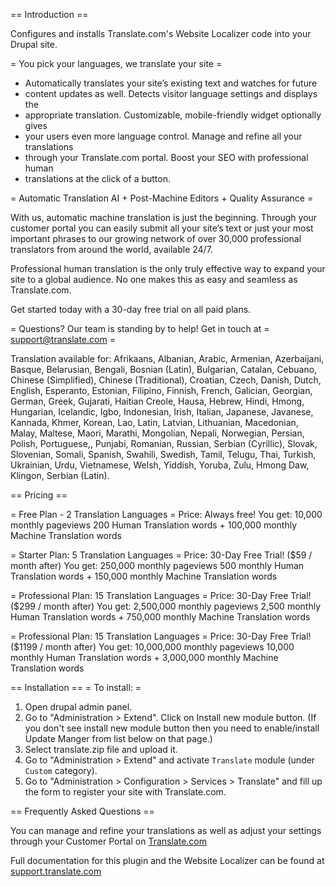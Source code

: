 == Introduction ==

Configures and installs Translate.com's Website Localizer code into your Drupal
site.

= You pick your languages, we translate your site =

* Automatically translates your site’s existing text and watches for future
* content updates as well. Detects visitor language settings and displays the
* appropriate translation. Customizable, mobile-friendly widget optionally gives
* your users even more language control. Manage and refine all your translations
* through your Translate.com portal. Boost your SEO with professional human
* translations at the click of a button.

= Automatic Translation AI + Post-Machine Editors  + Quality Assurance =

With us, automatic machine translation is just the beginning. Through your
customer portal you can easily submit all your site’s text or just your most
important phrases to our growing network of over 30,000 professional translators
from around the world, available 24/7.

Professional human translation is the only truly effective way to expand your
site to a global audience. No one makes this as easy and seamless as
Translate.com.

Get started today with a 30-day free trial on all paid plans.

= Questions? Our team is standing by to help! Get in touch at
= support@translate.com =

Translation available for: Afrikaans, Albanian, Arabic, Armenian, Azerbaijani,
Basque, Belarusian, Bengali, Bosnian (Latin), Bulgarian, Catalan, Cebuano,
Chinese (Simplified), Chinese (Traditional), Croatian, Czech, Danish, Dutch,
English, Esperanto, Estonian, Filipino, Finnish, French, Galician, Georgian,
German, Greek, Gujarati, Haitian Creole, Hausa, Hebrew, Hindi, Hmong, Hungarian,
Icelandic, Igbo, Indonesian, Irish, Italian, Japanese, Javanese, Kannada, Khmer,
Korean, Lao, Latin, Latvian, Lithuanian, Macedonian, Malay, Maltese, Maori,
Marathi, Mongolian, Nepali, Norwegian, Persian, Polish, Portuguese,, Punjabi,
Romanian, Russian, Serbian (Cyrillic), Slovak, Slovenian, Somali, Spanish,
Swahili, Swedish, Tamil, Telugu, Thai, Turkish, Ukrainian, Urdu, Vietnamese,
Welsh, Yiddish, Yoruba, Zulu, Hmong Daw, Klingon, Serbian (Latin).

== Pricing ==

= Free Plan - 2 Translation Languages = Price: Always free! You get: 10,000
monthly pageviews 200 Human Translation words + 100,000 monthly Machine
Translation words

= Starter Plan: 5 Translation Languages = Price: 30-Day Free Trial! ($59 / month
after) You get: 250,000 monthly pageviews 500 monthly Human Translation words +
150,000 monthly Machine Translation words

= Professional Plan: 15 Translation Languages = Price: 30-Day Free Trial! ($299
/ month after) You get: 2,500,000 monthly pageviews 2,500 monthly Human
Translation words + 750,000 monthly Machine Translation words

= Professional Plan: 15 Translation Languages = Price: 30-Day Free Trial! ($1199
/ month after) You get: 10,000,000 monthly pageviews 10,000 monthly Human
Translation words + 3,000,000 monthly Machine Translation words


== Installation == = To install: =

1. Open drupal admin panel.
2. Go to "Administration > Extend". Click on Install new module button.
(If you don't see install new module button then you need to 
enable/install Update Manger from list below on that page.)
3. Select translate.zip file and upload it.
4. Go to "Administration > Extend" and activate `Translate`
module (under `Custom` category).
5. Go to "Administration > Configuration > Services > Translate"
and fill up the form to register your site with Translate.com.

== Frequently Asked Questions ==

You can manage and refine your translations as well as adjust your settings
through your Customer Portal on [Translate.com](https://translate.com)

Full documentation for this plugin and the Website Localizer can be found at
[support.translate.com](https://support.translate.com)

